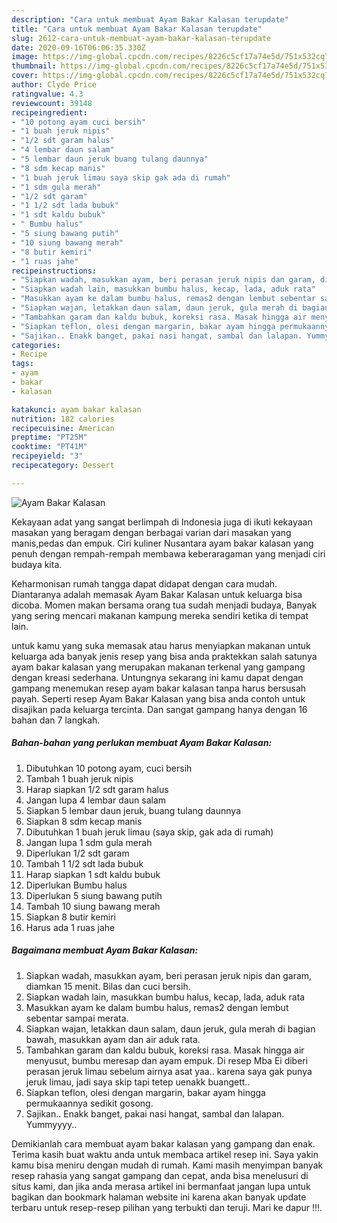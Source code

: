 ```yaml
---
description: "Cara untuk membuat Ayam Bakar Kalasan terupdate"
title: "Cara untuk membuat Ayam Bakar Kalasan terupdate"
slug: 2612-cara-untuk-membuat-ayam-bakar-kalasan-terupdate
date: 2020-09-16T06:06:35.330Z
image: https://img-global.cpcdn.com/recipes/8226c5cf17a74e5d/751x532cq70/ayam-bakar-kalasan-foto-resep-utama.jpg
thumbnail: https://img-global.cpcdn.com/recipes/8226c5cf17a74e5d/751x532cq70/ayam-bakar-kalasan-foto-resep-utama.jpg
cover: https://img-global.cpcdn.com/recipes/8226c5cf17a74e5d/751x532cq70/ayam-bakar-kalasan-foto-resep-utama.jpg
author: Clyde Price
ratingvalue: 4.3
reviewcount: 39148
recipeingredient:
- "10 potong ayam cuci bersih"
- "1 buah jeruk nipis"
- "1/2 sdt garam halus"
- "4 lembar daun salam"
- "5 lembar daun jeruk buang tulang daunnya"
- "8 sdm kecap manis"
- "1 buah jeruk limau saya skip gak ada di rumah"
- "1 sdm gula merah"
- "1/2 sdt garam"
- "1 1/2 sdt lada bubuk"
- "1 sdt kaldu bubuk"
- " Bumbu halus"
- "5 siung bawang putih"
- "10 siung bawang merah"
- "8 butir kemiri"
- "1 ruas jahe"
recipeinstructions:
- "Siapkan wadah, masukkan ayam, beri perasan jeruk nipis dan garam, diamkan 15 menit. Bilas dan cuci bersih."
- "Siapkan wadah lain, masukkan bumbu halus, kecap, lada, aduk rata"
- "Masukkan ayam ke dalam bumbu halus, remas2 dengan lembut sebentar sampai merata."
- "Siapkan wajan, letakkan daun salam, daun jeruk, gula merah di bagian bawah, masukkan ayam dan air aduk rata."
- "Tambahkan garam dan kaldu bubuk, koreksi rasa. Masak hingga air menyusut, bumbu meresap dan ayam empuk. Di resep Mba Ei diberi perasan jeruk limau sebelum airnya asat yaa.. karena saya gak punya jeruk limau, jadi saya skip tapi tetep uenakk buangett.."
- "Siapkan teflon, olesi dengan margarin, bakar ayam hingga permukaannya sedikit gosong."
- "Sajikan.. Enakk banget, pakai nasi hangat, sambal dan lalapan. Yummyyyy.."
categories:
- Recipe
tags:
- ayam
- bakar
- kalasan

katakunci: ayam bakar kalasan 
nutrition: 182 calories
recipecuisine: American
preptime: "PT25M"
cooktime: "PT41M"
recipeyield: "3"
recipecategory: Dessert

---
```



![Ayam Bakar Kalasan](https://img-global.cpcdn.com/recipes/8226c5cf17a74e5d/751x532cq70/ayam-bakar-kalasan-foto-resep-utama.jpg)

Kekayaan adat yang sangat berlimpah di Indonesia juga di ikuti kekayaan masakan yang beragam dengan berbagai varian dari masakan yang manis,pedas dan empuk. Ciri kuliner Nusantara ayam bakar kalasan yang penuh dengan rempah-rempah membawa keberaragaman yang menjadi ciri budaya kita.


Keharmonisan rumah tangga dapat didapat dengan cara mudah. Diantaranya adalah memasak Ayam Bakar Kalasan untuk keluarga bisa dicoba. Momen makan bersama orang tua sudah menjadi budaya, Banyak yang sering mencari makanan kampung mereka sendiri ketika di tempat lain.



untuk kamu yang suka memasak atau harus menyiapkan makanan untuk keluarga ada banyak jenis resep yang bisa anda praktekkan salah satunya ayam bakar kalasan yang merupakan makanan terkenal yang gampang dengan kreasi sederhana. Untungnya sekarang ini kamu dapat dengan gampang menemukan resep ayam bakar kalasan tanpa harus bersusah payah.
Seperti resep Ayam Bakar Kalasan yang bisa anda contoh untuk disajikan pada keluarga tercinta. Dan sangat gampang hanya dengan 16 bahan dan 7 langkah.


<!--inarticleads1-->

##### Bahan-bahan yang perlukan membuat Ayam Bakar Kalasan:

1. Dibutuhkan 10 potong ayam, cuci bersih
1. Tambah 1 buah jeruk nipis
1. Harap siapkan 1/2 sdt garam halus
1. Jangan lupa 4 lembar daun salam
1. Siapkan 5 lembar daun jeruk, buang tulang daunnya
1. Siapkan 8 sdm kecap manis
1. Dibutuhkan 1 buah jeruk limau (saya skip, gak ada di rumah)
1. Jangan lupa 1 sdm gula merah
1. Diperlukan 1/2 sdt garam
1. Tambah 1 1/2 sdt lada bubuk
1. Harap siapkan 1 sdt kaldu bubuk
1. Diperlukan  Bumbu halus
1. Diperlukan 5 siung bawang putih
1. Tambah 10 siung bawang merah
1. Siapkan 8 butir kemiri
1. Harus ada 1 ruas jahe




<!--inarticleads2-->

##### Bagaimana membuat  Ayam Bakar Kalasan:

1. Siapkan wadah, masukkan ayam, beri perasan jeruk nipis dan garam, diamkan 15 menit. Bilas dan cuci bersih.
1. Siapkan wadah lain, masukkan bumbu halus, kecap, lada, aduk rata
1. Masukkan ayam ke dalam bumbu halus, remas2 dengan lembut sebentar sampai merata.
1. Siapkan wajan, letakkan daun salam, daun jeruk, gula merah di bagian bawah, masukkan ayam dan air aduk rata.
1. Tambahkan garam dan kaldu bubuk, koreksi rasa. Masak hingga air menyusut, bumbu meresap dan ayam empuk. Di resep Mba Ei diberi perasan jeruk limau sebelum airnya asat yaa.. karena saya gak punya jeruk limau, jadi saya skip tapi tetep uenakk buangett..
1. Siapkan teflon, olesi dengan margarin, bakar ayam hingga permukaannya sedikit gosong.
1. Sajikan.. Enakk banget, pakai nasi hangat, sambal dan lalapan. Yummyyyy..




Demikianlah cara membuat ayam bakar kalasan yang gampang dan enak. Terima kasih buat waktu anda untuk membaca artikel resep ini. Saya yakin kamu bisa meniru dengan mudah di rumah. Kami masih menyimpan banyak resep rahasia yang sangat gampang dan cepat, anda bisa menelusuri di situs kami, dan jika anda merasa artikel ini bermanfaat jangan lupa untuk bagikan dan bookmark halaman website ini karena akan banyak update terbaru untuk resep-resep pilihan yang terbukti dan teruji. Mari ke dapur !!!. 
